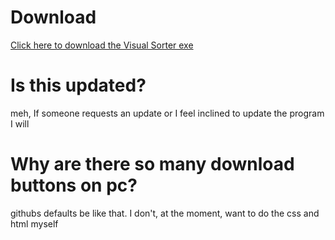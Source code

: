 # Download 
[Click here to download the Visual Sorter exe](https://github.com/JAB-dev/Sorts-Visualized/releases/download/1/JABsVisualSorts.exe)

# Is this updated?
meh, If someone requests an update or I feel inclined to update the program I will

# Why are there so many download buttons on pc?
githubs defaults be like that. I don't, at the moment, want to do the css and html myself
